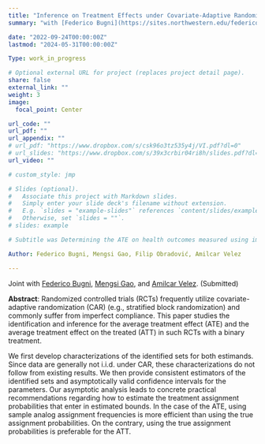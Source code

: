 ```yaml
---
title: "Inference on Treatment Effects under Covariate-Adaptive Randomization and Imperfect Compliance"
summary: "with [Federico Bugni](https://sites.northwestern.edu/federicobugni/), [Mengsi Gao](https://www.econ.berkeley.edu/grad/profiles/14733), and [Amilcar Velez](https://www.amilcarvelez.com/) \n\n Identification and inference in stratified randomized controlled trials with imperfect compliance."

date: "2022-09-24T00:00:00Z"
lastmod: "2024-05-31T00:00:00Z"

Type: work_in_progress

# Optional external URL for project (replaces project detail page).
share: false
external_link: ""
weight: 3
image:
  focal_point: Center

url_code: ""
url_pdf: ""
url_appendix: ""
# url_pdf: "https://www.dropbox.com/s/csk96o3tz535y4j/VI.pdf?dl=0"
# url_slides: "https://www.dropbox.com/s/39x3crbir04ri8h/slides.pdf?dl=0"
url_video: ""

# custom_style: jmp

# Slides (optional).
#   Associate this project with Markdown slides.
#   Simply enter your slide deck's filename without extension.
#   E.g. `slides = "example-slides"` references `content/slides/example-slides.md`.
#   Otherwise, set `slides = ""`.
# slides: example

# Subtitle was Determining the ATE on health outcomes measured using imperfect diagnostic tests in randomized controlled trials.

Author: Federico Bugni, Mengsi Gao, Filip Obradović, Amilcar Velez

---
```


Joint with [Federico Bugni](https://sites.northwestern.edu/federicobugni/), [Mengsi Gao](https://www.econ.berkeley.edu/grad/profiles/14733), and [Amilcar Velez](https://www.amilcarvelez.com/). (Submitted)

**Abstract**: Randomized controlled trials (RCTs) frequently utilize covariate-adaptive randomization (CAR) (e.g., stratified block randomization) and commonly suffer from imperfect compliance. This paper studies the identification and inference for the average treatment effect (ATE) and the average treatment effect on the treated (ATT) in such RCTs with a binary treatment.

We first develop characterizations of the identified sets for both estimands. Since data are generally not i.i.d. under CAR, these characterizations do not follow from existing results. We then provide consistent estimators of the identified sets and asymptotically valid confidence intervals for the parameters. Our asymptotic analysis leads to concrete practical recommendations regarding how to estimate the treatment assignment probabilities that enter in estimated bounds. In the case of the ATE, using sample analog assignment frequencies is more efficient than using the true assignment probabilities. On the contrary, using the true assignment probabilities is preferable for the ATT.
